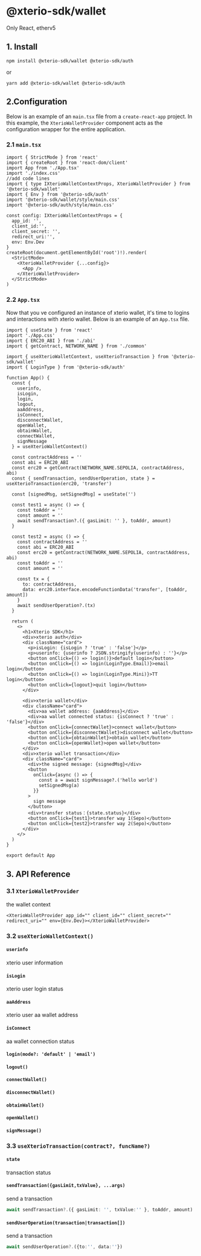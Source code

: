 # @xterio-sdk/wallet 
Only React, etherv5

## 1. Install
`npm install @xterio-sdk/wallet @xterio-sdk/auth`

or

`yarn add @xterio-sdk/wallet @xterio-sdk/auth`


## 2.Configuration

Below is an example of an `main.tsx` file from a `create-react-app` project. In this example, the `XterioWalletProvider` component acts as the configuration wrapper for the entire application.


### 2.1 `main.tsx`
```tsx
import { StrictMode } from 'react'
import { createRoot } from 'react-dom/client'
import App from './App.tsx'
import './index.css'
//add code lines
import { type IXterioWalletContextProps, XterioWalletProvider } from '@xterio-sdk/wallet'
import { Env } from '@xterio-sdk/auth'
import '@xterio-sdk/wallet/style/main.css'
import '@xterio-sdk/auth/style/main.css'

const config: IXterioWalletContextProps = {
  app_id: '',
  client_id:'',
  client_secret: '',
  redirect_uri:'',
  env: Env.Dev
}
createRoot(document.getElementById('root')!).render(
  <StrictMode>
    <XterioWalletProvider {...config}>
      <App />
    </XterioWalletProvider>
  </StrictMode>
)
```

### 2.2 `App.tsx`
Now that you ve configured an instance of xterio wallet, it's time to logins and interactions with xterio wallet.
Below is an example of an `App.tsx` file.

```tsx
import { useState } from 'react'
import './App.css'
import { ERC20_ABI } from './abi'
import { getContract, NETWORK_NAME } from './common'

import { useXterioWalletContext, useXterioTransaction } from '@xterio-sdk/wallet'
import { LoginType } from '@xterio-sdk/auth'

function App() {
  const {
    userinfo,
    isLogin,
    login,
    logout,
    aaAddress,
    isConnect,
    disconnectWallet,
    openWallet,
    obtainWallet,
    connectWallet,
    signMessage
  } = useXterioWalletContext()

  const contractAddress = ''
  const abi = ERC20_ABI
  const erc20 = getContract(NETWORK_NAME.SEPOLIA, contractAddress, abi)
  const { sendTransaction, sendUserOperation, state } = useXterioTransaction(erc20, 'transfer')

  const [signedMsg, setSignedMsg] = useState('')

  const test1 = async () => {
    const toAddr = ''
    const amount = ''
    await sendTransaction?.({ gasLimit: '' }, toAddr, amount)
  }

  const test2 = async () => {
    const contractAddress = ''
    const abi = ERC20_ABI
    const erc20 = getContract(NETWORK_NAME.SEPOLIA, contractAddress, abi)
    const toAddr = ''
    const amount = ''

    const tx = {
      to: contractAddress,
      data: erc20.interface.encodeFunctionData('transfer', [toAddr, amount])
    }
    await sendUserOperation?.(tx)
  }

  return (
    <>
      <h1>Xterio SDK</h1>
      <div>xterio auth</div>
      <div className="card">
        <p>isLogin: {isLogin ? 'true' : 'false'}</p>
        <p>userinfo: {userinfo ? JSON.stringify(userinfo) : ''}</p>
        <button onClick={() => login()}>default login</button>
        <button onClick={() => login(LoginType.Email)}>email login</button>
        <button onClick={() => login(LoginType.Mini)}>TT login</button>
        <button onClick={logout}>quit login</button>
      </div>

      <div>xterio wallet</div>
      <div className="card">
        <div>aa wallet address: {aaAddress}</div>
        <div>aa wallet connected status: {isConnect ? 'true' : 'false'}</div>
        <button onClick={connectWallet}>connect wallet</button>
        <button onClick={disconnectWallet}>disconnect wallet</button>
        <button onClick={obtainWallet}>obtain wallet</button>
        <button onClick={openWallet}>open wallet</button>
      </div>
      <div>xterio wallet transaction</div>
      <div className="card">
        <div>the signed message: {signedMsg}</div>
        <button
          onClick={async () => {
            const a = await signMessage?.('hello world')
            setSignedMsg(a)
          }}
        >
          sign message
        </button>
        <div>transfer status：{state.status}</div>
        <button onClick={test1}>transfer way 1(Sepo)</button>
        <button onClick={test2}>transfer way 2(Sepo)</button>
      </div>
    </>
  )
}

export default App

```


## 3. API Reference

### 3.1 `XterioWalletProvider`
the wallet context
```tsx
<XterioWalletProvider app_id="" client_id="" client_secret="" redirect_uri="" env={Env.Dev}></XterioWalletProvider>
```

### 3.2 `useXterioWalletContext()`

#### `userinfo`
xterio user information

#### `isLogin`
xterio user login status

#### `aaAddress`
xterio user aa wallet address

#### `isConnect`
aa wallet connection status

#### `login(mode?: 'default' | 'email')`

#### `logout()`

#### `connectWallet()`

#### `disconnectWallet()`

#### `obtainWallet()`

#### `openWallet()`

#### `signMessage()`

### 3.3 `useXterioTransaction(contract?, funcName?)`

#### `state`
transaction status

#### `sendTransaction({gasLimit,txValue}, ...args)`
send a transaction

```ts
await sendTransaction?.({ gasLimit: '', txValue:'' }, toAddr, amount)
```

#### `sendUserOperation(transaction|transaction[])`
send a transaction

```ts
await sendUserOperation?.({to:'', data:''})
```